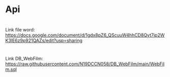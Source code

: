 # Api
#
Link file word: https://docs.google.com/document/d/1gdx8pZ6_QScuuW4hhCD8Qyt7jp2WK3lE6z9p921QAZs/edit?usp=sharing
#
Link DB_WebFilm: https://raw.githubusercontent.com/N19DCCN058/DB_WebFilm/main/WebFilm.sql
